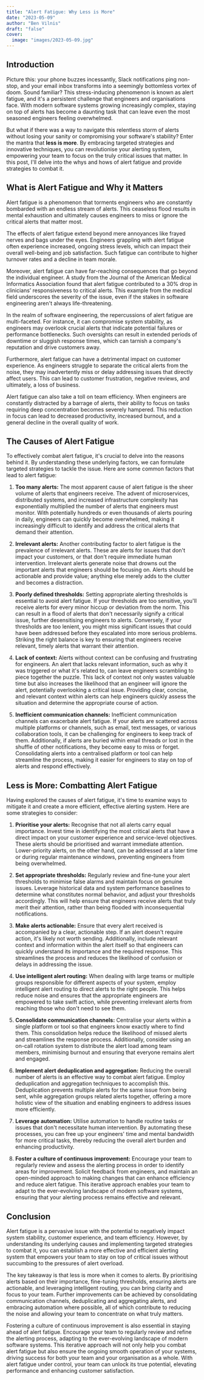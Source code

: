 ```yaml
---
title: "Alert Fatigue: Why Less is More"
date: "2023-05-09"
author: "Ben Vilnis"
draft: "false"
cover:
  image: "images/2023-05-09.jpg"
---
```


## Introduction

Picture this: your phone buzzes incessantly, Slack notifications ping non-stop, and your email inbox transforms into a seemingly bottomless vortex of doom. Sound familiar? This stress-inducing phenomenon is known as alert fatigue, and it's a persistent challenge that engineers and organisations face. With modern software systems growing increasingly complex, staying on top of alerts has become a daunting task that can leave even the most seasoned engineers feeling overwhelmed.

But what if there was a way to navigate this relentless storm of alerts without losing your sanity or compromising your software's stability? Enter the mantra that **less is more**. By embracing targeted strategies and innovative techniques, you can revolutionise your alerting system, empowering your team to focus on the truly critical issues that matter. In this post, I'll delve into the whys and hows of alert fatigue and provide strategies to combat it.

## What is Alert Fatigue and Why it Matters

Alert fatigue is a phenomenon that torments engineers who are constantly bombarded with an endless stream of alerts. This ceaseless flood results in mental exhaustion and ultimately causes engineers to miss or ignore the critical alerts that matter most.

The effects of alert fatigue extend beyond mere annoyances like frayed nerves and bags under the eyes. Engineers grappling with alert fatigue often experience increased, ongoing stress levels, which can impact their overall well-being and job satisfaction. Such fatigue can contribute to higher turnover rates and a decline in team morale.

Moreover, alert fatigue can have far-reaching consequences that go beyond the individual engineer. A study from the Journal of the American Medical Informatics Association found that alert fatigue contributed to a 30% drop in clinicians’ responsiveness to critical alerts. This example from the medical field underscores the severity of the issue, even if the stakes in software engineering aren't always life-threatening.

In the realm of software engineering, the repercussions of alert fatigue are multi-faceted. For instance, it can compromise system stability, as engineers may overlook crucial alerts that indicate potential failures or performance bottlenecks. Such oversights can result in extended periods of downtime or sluggish response times, which can tarnish a company's reputation and drive customers away.

Furthermore, alert fatigue can have a detrimental impact on customer experience. As engineers struggle to separate the critical alerts from the noise, they may inadvertently miss or delay addressing issues that directly affect users. This can lead to customer frustration, negative reviews, and ultimately, a loss of business.

Alert fatigue can also take a toll on team efficiency. When engineers are constantly distracted by a barrage of alerts, their ability to focus on tasks requiring deep concentration becomes severely hampered. This reduction in focus can lead to decreased productivity, increased burnout, and a general decline in the overall quality of work.

## The Causes of Alert Fatigue

To effectively combat alert fatigue, it's crucial to delve into the reasons behind it. By understanding these underlying factors, we can formulate targeted strategies to tackle the issue. Here are some common factors that lead to alert fatigue:

1. **Too many alerts:** The most apparent cause of alert fatigue is the sheer volume of alerts that engineers receive. The advent of microservices, distributed systems, and increased infrastructure complexity has exponentially multiplied the number of alerts that engineers must monitor. With potentially hundreds or even thousands of alerts pouring in daily, engineers can quickly become overwhelmed, making it increasingly difficult to identify and address the critical alerts that demand their attention.

2. **Irrelevant alerts:** Another contributing factor to alert fatigue is the prevalence of irrelevant alerts. These are alerts for issues that don't impact your customers, or that don't require immediate human intervention. Irrelevant alerts generate noise that drowns out the important alerts that engineers should be focusing on. Alerts should be actionable and provide value; anything else merely adds to the clutter and becomes a distraction.

3. **Poorly defined thresholds:** Setting appropriate alerting thresholds is essential to avoid alert fatigue. If your thresholds are too sensitive, you'll receive alerts for every minor hiccup or deviation from the norm. This can result in a flood of alerts that don't necessarily signify a critical issue, further desensitising engineers to alerts. Conversely, if your thresholds are too lenient, you might miss significant issues that could have been addressed before they escalated into more serious problems. Striking the right balance is key to ensuring that engineers receive relevant, timely alerts that warrant their attention.

4. **Lack of context:** Alerts without context can be confusing and frustrating for engineers. An alert that lacks relevant information, such as why it was triggered or what it's related to, can leave engineers scrambling to piece together the puzzle. This lack of context not only wastes valuable time but also increases the likelihood that an engineer will ignore the alert, potentially overlooking a critical issue. Providing clear, concise, and relevant context within alerts can help engineers quickly assess the situation and determine the appropriate course of action.

5. **Inefficient communication channels:** Inefficient communication channels can exacerbate alert fatigue. If your alerts are scattered across multiple platforms or channels, such as email, text messages, or various collaboration tools, it can be challenging for engineers to keep track of them. Additionally, if alerts are buried within email threads or lost in the shuffle of other notifications, they become easy to miss or forget. Consolidating alerts into a centralised platform or tool can help streamline the process, making it easier for engineers to stay on top of alerts and respond effectively.

## Less is More: Combatting Alert Fatigue

Having explored the causes of alert fatigue, it's time to examine ways to mitigate it and create a more efficient, effective alerting system. Here are some strategies to consider:

1. **Prioritise your alerts:** Recognise that not all alerts carry equal importance. Invest time in identifying the most critical alerts that have a direct impact on your customer experience and service-level objectives. These alerts should be prioritised and warrant immediate attention. Lower-priority alerts, on the other hand, can be addressed at a later time or during regular maintenance windows, preventing engineers from being overwhelmed.

2. **Set appropriate thresholds:** Regularly review and fine-tune your alert thresholds to minimise false alarms and maintain focus on genuine issues. Leverage historical data and system performance baselines to determine what constitutes normal behavior, and adjust your thresholds accordingly. This will help ensure that engineers receive alerts that truly merit their attention, rather than being flooded with inconsequential notifications.

3. **Make alerts actionable:** Ensure that every alert received is accompanied by a clear, actionable step. If an alert doesn't require action, it's likely not worth sending. Additionally, include relevant context and information within the alert itself so that engineers can quickly understand its importance and the required response. This streamlines the process and reduces the likelihood of confusion or delays in addressing the issue.

4. **Use intelligent alert routing:** When dealing with large teams or multiple groups responsible for different aspects of your system, employ intelligent alert routing to direct alerts to the right people. This helps reduce noise and ensures that the appropriate engineers are empowered to take swift action, while preventing irrelevant alerts from reaching those who don't need to see them.

5. **Consolidate communication channels:** Centralise your alerts within a single platform or tool so that engineers know exactly where to find them. This consolidation helps reduce the likelihood of missed alerts and streamlines the response process. Additionally, consider using an on-call rotation system to distribute the alert load among team members, minimising burnout and ensuring that everyone remains alert and engaged.

6. **Implement alert deduplication and aggregation:** Reducing the overall number of alerts is an effective way to combat alert fatigue. Employ deduplication and aggregation techniques to accomplish this. Deduplication prevents multiple alerts for the same issue from being sent, while aggregation groups related alerts together, offering a more holistic view of the situation and enabling engineers to address issues more efficiently.

7. **Leverage automation:** Utilise automation to handle routine tasks or issues that don't necessitate human intervention. By automating these processes, you can free up your engineers' time and mental bandwidth for more critical tasks, thereby reducing the overall alert burden and enhancing productivity.

8. **Foster a culture of continuous improvement:** Encourage your team to regularly review and assess the alerting process in order to identify areas for improvement. Solicit feedback from engineers, and maintain an open-minded approach to making changes that can enhance efficiency and reduce alert fatigue. This iterative approach enables your team to adapt to the ever-evolving landscape of modern software systems, ensuring that your alerting process remains effective and relevant.

## Conclusion

Alert fatigue is a pervasive issue with the potential to negatively impact system stability, customer experience, and team efficiency. However, by understanding its underlying causes and implementing targeted strategies to combat it, you can establish a more effective and efficient alerting system that empowers your team to stay on top of critical issues without succumbing to the pressures of alert overload.

The key takeaway is that less is more when it comes to alerts. By prioritising alerts based on their importance, fine-tuning thresholds, ensuring alerts are actionable, and leveraging intelligent routing, you can bring clarity and focus to your team. Further improvements can be achieved by consolidating communication channels, deduplicating and aggregating alerts, and embracing automation where possible, all of which contribute to reducing the noise and allowing your team to concentrate on what truly matters.

Fostering a culture of continuous improvement is also essential in staying ahead of alert fatigue. Encourage your team to regularly review and refine the alerting process, adapting to the ever-evolving landscape of modern software systems. This iterative approach will not only help you combat alert fatigue but also ensure the ongoing smooth operation of your systems, driving success for both your team and your organisation as a whole. With alert fatigue under control, your team can unlock its true potential, elevating performance and enhancing customer satisfaction.
